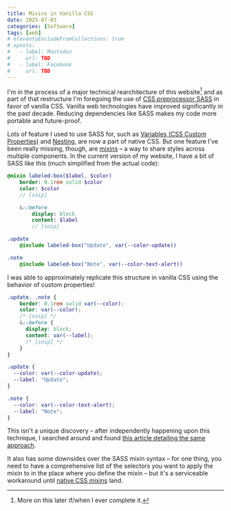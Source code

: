 ```yaml
---
title: Mixins in Vanilla CSS
date: 2025-07-03
categories: [Software]
tags: [web]
# eleventyExcludeFromCollections: true
# xposts:
#   - label: Mastodon
#     url: TBD
#   - label: Facebook
#     url: TBD
---
```


I'm in the process of a major technical rearchitecture of this website[^1] and as part of that restructure I'm foregoing the use of [CSS preprocessor SASS](https://sass-lang.com) in favor of vanilla CSS. Vanilla web technologies have improved significantly in the past decade. Reducing dependencies like SASS makes my code more portable and future-proof.

[^1]: More on this later if/when I ever complete it.

Lots of feature I used to use SASS for, such as [Variables (CSS Custom Properties)](https://developer.mozilla.org/en-US/docs/Web/CSS/CSS_cascading_variables/Using_CSS_custom_properties) and [Nesting](https://developer.mozilla.org/en-US/docs/Web/CSS/CSS_nesting), are now a part of native CSS. But one feature I've been really missing, though, are [mixins](https://sass-lang.com/documentation/at-rules/mixin/) – a way to share styles across multiple components. In the current version of my website, I have a bit of SASS like this (much simplified from the actual code):

```sass
@mixin labeled-box($label, $color)
    border: 0.1rem solid $color
    color: $color
    // [snip]

    &::before
        display: block
        content: $label
        // [snip]

.update
    @include labeled-box("Update", var(--color-update))

.note
    @include labeled-box("Note", var(--color-text-alert))
```

I was able to approximately replicate this structure in vanilla CSS using the behavior of custom properties!

```css
.update, .note {
    border: 0.1rem solid var(--color);
    color: var(--color);
    /* [snip] */
    &::before {
      display: block;
      content: var(--label);
      /* [snip] */
    }
}

.update {
  --color: var(--color-update);
  --label: "Update";
}

.note {
  --color: var(--color-text-alert);
  --label: "Note";
}
```

This isn't a unique discovery – after independently happening upon this technique, I searched around and found [this article detailing the same approach](https://mjswensen.com/blog/you-might-not-need-sass-modern-css-techniques/).

It also has some downsides over the SASS mixin syntax – for one thing, you need to have a comprehensive list of the selectors you want to apply the mixin to in the place where you define the mixin – but it's a serviceable workaround until [native CSS mixins](https://www.w3.org/TR/css-mixins-1/) land.